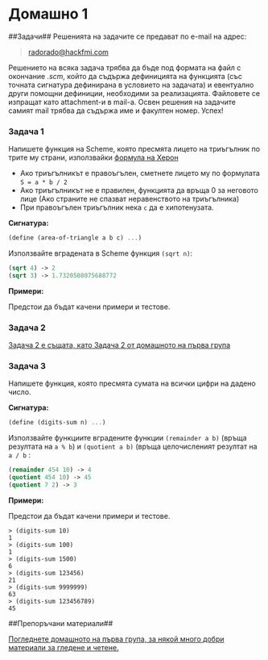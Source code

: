 Домашно 1
===========

##Задачи##
Решенията на задачите се предават по e-mail на адрес:

> radorado@hackfmi.com

Решението на всяка задача трябва да бъде под формата на файл с окончание *.scm*, който да съдържа дефиницията на функцията (със точната сигнатура дефинирана в условието на задачата) и евентуално други помощни дефиниции, необходими за реализацията. Файловете се изпращат като attachment-и в mail-a. Освен решения на задачите самият mail трябва да съдържа име и факултен номер. Успех! 


### Задача 1 ###

Напишете функция на Scheme, която пресмята лицето на триъгълник по трите му страни, използвайки [формула на Херон](http://www.mathopenref.com/heronsformula.html)
* Ако триъгълникът е правоъгълен, сметнете лицето му по формулата ```S = a * b / 2```
* Ако триъгълникът не е правилен, функцията да връща 0 за неговото лице (Ако страните не спазват неравенството на триъгълника)
* При правоъгълен триъгълник нека ```c``` да е хипотенузата.

**Сигнатура:**

```scheme
(define (area-of-triangle a b c) ...)
```

Използвайте вградената в Scheme функция ```(sqrt n)```:
```scheme
(sqrt 4) -> 2
(sqrt 3) -> 1.7320508075688772
```

**Примери:**

Предстои да бъдат качени примери и тестове.

### Задача 2 ###

[Задача 2 е същата, като Задача 2 от домашното на първа група](https://github.com/IvanIvanov/fp2013/blob/master/lab1/homework1/homework1.md)

### Задача 3 ###

Напишете функция, която пресмята сумата на всички цифри на дадено число.

**Сигнатура:**

```scheme
(define (digits-sum n) ...)
```

Използвайте функциите вградените функции ```(remainder a b)``` (връща резултата на ```a % b```) и ```(quotient a b)``` (връща целочисленият резултат на ```a / b``` :
```scheme
(remainder 454 10) -> 4
(quotient 454 10) -> 45
(quotient 7 2) -> 3
```

**Примери:**

Предстои да бъдат качени примери и тестове.
```
> (digits-sum 10)
1
> (digits-sum 100)
1
> (digits-sum 1500)
6
> (digits-sum 123456)
21
> (digits-sum 9999999)
63
> (digits-sum 123456789)
45
```

##Препоръчани материали##

[Погледнете домашното на първа група, за някой много добри материали за гледене и четене.](https://github.com/IvanIvanov/fp2013/blob/master/lab1/homework1/homework1.md#%D0%9F%D1%80%D0%B5%D0%BF%D0%BE%D1%80%D1%8A%D1%87%D0%B0%D0%BD%D0%B8-%D0%BC%D0%B0%D1%82%D0%B5%D1%80%D0%B8%D0%B0%D0%BB%D0%B8)